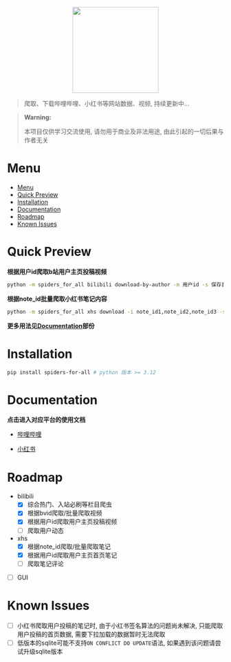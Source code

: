 <p align="center">
<img src="docs/logo.png" height="200px"/>
</p>

> 爬取、下载哔哩哔哩、小红书等网站数据、视频, 持续更新中...

> **Warning:**
> 
> 本项目仅供学习交流使用, 请勿用于商业及非法用途, 由此引起的一切后果与作者无关


# Menu

- [Menu](#menu)
- [Quick Preview](#quick-preview)
- [Installation](#installation)
- [Documentation](#documentation)
- [Roadmap](#roadmap)
- [Known Issues](#known-issues)

# Quick Preview 

**根据用户id爬取b站用户主页投稿视频**

```sh
python -m spiders_for_all bilibili download-by-author -m 用户id -s 保存目录
```

**根据note_id批量爬取小红书笔记内容**

```sh
python -m spiders_for_all xhs download -i note_id1,note_id2,note_id3 -s 保存目录
```

**更多用法见[Documentation](#documentation)部份**

# Installation

```sh
pip install spiders-for-all # python 版本 >= 3.12
```

# Documentation

**点击进入对应平台的使用文档**

- [哔哩哔哩](./spiders_for_all/spiders/bilibili/README.md)

- [小红书](./spiders_for_all/spiders/xhs/README.md)

# Roadmap

- bilibili
  - [x] 综合热门、入站必刷等栏目爬虫
  - [x] 根据bvid爬取/批量爬取视频
  - [x] 根据用户id爬取用户主页投稿视频
  - [ ] 爬取用户动态
- xhs
  - [x] 根据note_id爬取/批量爬取笔记
  - [x] 根据用户id爬取用户主页首页笔记
  - [ ] 爬取笔记评论
- [ ] GUI

# Known Issues

- [ ] 小红书爬取用户投稿的笔记时, 由于小红书签名算法的问题尚未解决, 只能爬取用户投稿的首页数据, 需要下拉加载的数据暂时无法爬取
- [ ] 低版本的sqlite可能不支持`ON CONFLICT DO UPDATE`语法, 如果遇到该问题请尝试升级sqlite版本 